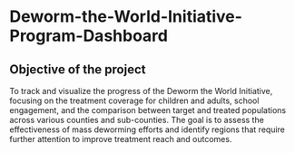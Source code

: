 # Deworm-the-World-Initiative-Program-Dashboard
## Objective of the project 
To track and visualize the progress of the Deworm the World Initiative, focusing on the treatment coverage for children and adults, school engagement, and the comparison between target and treated populations across various counties and sub-counties. The goal is to assess the effectiveness of mass deworming efforts and identify regions that require further attention to improve treatment reach and outcomes.
